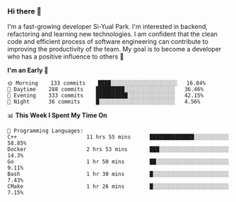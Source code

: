### Hi there 👋


I'm a fast-growing developer Si-Yual Park. I'm interested in backend, refactoring and learning new technologies. I am confident that the clean code and efficient process of software engineering can contribute to improving the productivity of the team. My goal is to become a developer who has a positive influence to others 🔭

<!--START_SECTION:waka-->
**I'm an Early 🐤** 

```text
🌞 Morning    133 commits    ████░░░░░░░░░░░░░░░░░░░░░   16.84% 
🌆 Daytime    288 commits    █████████░░░░░░░░░░░░░░░░   36.46% 
🌃 Evening    333 commits    ██████████░░░░░░░░░░░░░░░   42.15% 
🌙 Night      36 commits     █░░░░░░░░░░░░░░░░░░░░░░░░   4.56%

```


📊 **This Week I Spent My Time On** 

```text
💬 Programming Languages: 
C++                      11 hrs 55 mins      ██████████████░░░░░░░░░░░   58.85% 
Docker                   2 hrs 53 mins       ███░░░░░░░░░░░░░░░░░░░░░░   14.3% 
Go                       1 hr 50 mins        ██░░░░░░░░░░░░░░░░░░░░░░░   9.11% 
Bash                     1 hr 30 mins        █░░░░░░░░░░░░░░░░░░░░░░░░   7.43% 
CMake                    1 hr 26 mins        █░░░░░░░░░░░░░░░░░░░░░░░░   7.15%

```


<!--END_SECTION:waka-->
